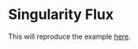 # Singularity Flux

This will reproduce the example [here](https://docs.sylabs.io/guides/3.10/user-guide/mpi.html).
